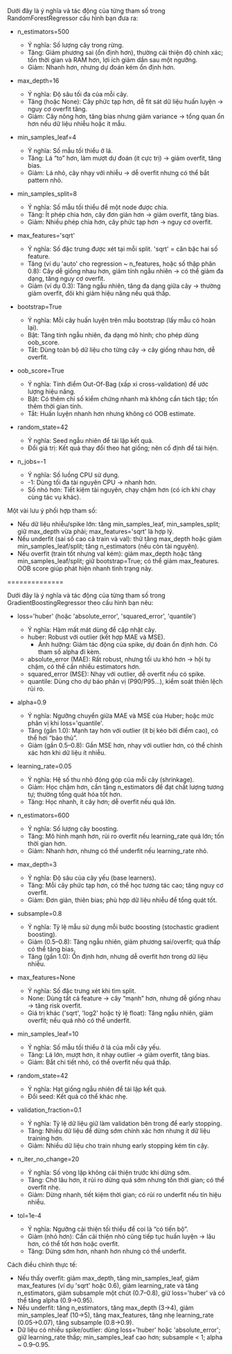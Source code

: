 Dưới đây là ý nghĩa và tác động của từng tham số trong RandomForestRegressor cấu hình bạn đưa ra:

- n_estimators=500
  - Ý nghĩa: Số lượng cây trong rừng.
  - Tăng: Giảm phương sai (ổn định hơn), thường cải thiện độ chính xác; tốn thời gian và RAM hơn, lợi ích giảm dần sau một ngưỡng.
  - Giảm: Nhanh hơn, nhưng dự đoán kém ổn định hơn.

- max_depth=16
  - Ý nghĩa: Độ sâu tối đa của mỗi cây.
  - Tăng (hoặc None): Cây phức tạp hơn, dễ fit sát dữ liệu huấn luyện → nguy cơ overfit tăng.
  - Giảm: Cây nông hơn, tăng bias nhưng giảm variance → tổng quan ổn hơn nếu dữ liệu nhiễu hoặc ít mẫu.

- min_samples_leaf=4
  - Ý nghĩa: Số mẫu tối thiểu ở lá.
  - Tăng: Lá “to” hơn, làm mượt dự đoán (ít cực trị) → giảm overfit, tăng bias.
  - Giảm: Lá nhỏ, cây nhạy với nhiễu → dễ overfit nhưng có thể bắt pattern nhỏ.

- min_samples_split=8
  - Ý nghĩa: Số mẫu tối thiểu để một node được chia.
  - Tăng: Ít phép chia hơn, cây đơn giản hơn → giảm overfit, tăng bias.
  - Giảm: Nhiều phép chia hơn, cây phức tạp hơn → nguy cơ overfit.

- max_features='sqrt'
  - Ý nghĩa: Số đặc trưng được xét tại mỗi split. 'sqrt' = căn bậc hai số feature.
  - Tăng (ví dụ 'auto' cho regression ~ n_features, hoặc số thập phân 0.8): Cây dễ giống nhau hơn, giảm tính ngẫu nhiên → có thể giảm đa dạng, tăng nguy cơ overfit.
  - Giảm (ví dụ 0.3): Tăng ngẫu nhiên, tăng đa dạng giữa cây → thường giảm overfit, đôi khi giảm hiệu năng nếu quá thấp.

- bootstrap=True
  - Ý nghĩa: Mỗi cây huấn luyện trên mẫu bootstrap (lấy mẫu có hoàn lại).
  - Bật: Tăng tính ngẫu nhiên, đa dạng mô hình; cho phép dùng oob_score.
  - Tắt: Dùng toàn bộ dữ liệu cho từng cây → cây giống nhau hơn, dễ overfit.

- oob_score=True
  - Ý nghĩa: Tính điểm Out-Of-Bag (xấp xỉ cross-validation) để ước lượng hiệu năng.
  - Bật: Có thêm chỉ số kiểm chứng nhanh mà không cần tách tập; tốn thêm thời gian tính.
  - Tắt: Huấn luyện nhanh hơn nhưng không có OOB estimate.

- random_state=42
  - Ý nghĩa: Seed ngẫu nhiên để tái lập kết quả.
  - Đổi giá trị: Kết quả thay đổi theo hạt giống; nên cố định để tái hiện.

- n_jobs=-1
  - Ý nghĩa: Số luồng CPU sử dụng.
  - -1: Dùng tối đa tài nguyên CPU → nhanh hơn.
  - Số nhỏ hơn: Tiết kiệm tài nguyên, chạy chậm hơn (có ích khi chạy cùng tác vụ khác).

Một vài lưu ý phối hợp tham số:
- Nếu dữ liệu nhiễu/spike lớn: tăng min_samples_leaf, min_samples_split; giữ max_depth vừa phải; max_features='sqrt' là hợp lý.
- Nếu underfit (sai số cao cả train và val): thử tăng max_depth hoặc giảm min_samples_leaf/split; tăng n_estimators (nếu còn tài nguyên).
- Nếu overfit (train tốt nhưng val kém): giảm max_depth hoặc tăng min_samples_leaf/split; giữ bootstrap=True; có thể giảm max_features. OOB score giúp phát hiện nhanh tình trạng này.



==============


Dưới đây là ý nghĩa và tác động của từng tham số trong GradientBoostingRegressor theo cấu hình bạn nêu:

- loss='huber' (hoặc 'absolute_error', 'squared_error', 'quantile')
  - Ý nghĩa: Hàm mất mát dùng để cập nhật cây.
  - huber: Robust với outlier (kết hợp MAE và MSE).
    - Ảnh hưởng: Giảm tác động của spike, dự đoán ổn định hơn. Có tham số alpha đi kèm.
  - absolute_error (MAE): Rất robust, nhưng tối ưu khó hơn → hội tụ chậm, có thể cần nhiều estimators hơn.
  - squared_error (MSE): Nhạy với outlier, dễ overfit nếu có spike.
  - quantile: Dùng cho dự báo phân vị (P90/P95…), kiểm soát thiên lệch rủi ro.

- alpha=0.9
  - Ý nghĩa: Ngưỡng chuyển giữa MAE và MSE của Huber; hoặc mức phân vị khi loss='quantile'.
  - Tăng (gần 1.0): Mạnh tay hơn với outlier (ít bị kéo bởi điểm cao), có thể hơi “bảo thủ”.
  - Giảm (gần 0.5–0.8): Gần MSE hơn, nhạy với outlier hơn, có thể chính xác hơn khi dữ liệu ít nhiễu.

- learning_rate=0.05
  - Ý nghĩa: Hệ số thu nhỏ đóng góp của mỗi cây (shrinkage).
  - Giảm: Học chậm hơn, cần tăng n_estimators để đạt chất lượng tương tự; thường tổng quát hóa tốt hơn.
  - Tăng: Học nhanh, ít cây hơn; dễ overfit nếu quá lớn.

- n_estimators=600
  - Ý nghĩa: Số lượng cây boosting.
  - Tăng: Mô hình mạnh hơn, rủi ro overfit nếu learning_rate quá lớn; tốn thời gian hơn.
  - Giảm: Nhanh hơn, nhưng có thể underfit nếu learning_rate nhỏ.

- max_depth=3
  - Ý nghĩa: Độ sâu của cây yếu (base learners).
  - Tăng: Mỗi cây phức tạp hơn, có thể học tương tác cao; tăng nguy cơ overfit.
  - Giảm: Đơn giản, thiên bias; phù hợp dữ liệu nhiễu để tổng quát tốt.

- subsample=0.8
  - Ý nghĩa: Tỷ lệ mẫu sử dụng mỗi bước boosting (stochastic gradient boosting).
  - Giảm (0.5–0.8): Tăng ngẫu nhiên, giảm phương sai/overfit; quá thấp có thể tăng bias.
  - Tăng (gần 1.0): Ổn định hơn, nhưng dễ overfit hơn trong dữ liệu nhiễu.

- max_features=None
  - Ý nghĩa: Số đặc trưng xét khi tìm split.
  - None: Dùng tất cả feature → cây “mạnh” hơn, nhưng dễ giống nhau → tăng risk overfit.
  - Giá trị khác ('sqrt', 'log2' hoặc tỷ lệ float): Tăng ngẫu nhiên, giảm overfit; nếu quá nhỏ có thể underfit.

- min_samples_leaf=10
  - Ý nghĩa: Số mẫu tối thiểu ở lá của mỗi cây yếu.
  - Tăng: Lá lớn, mượt hơn, ít nhạy outlier → giảm overfit, tăng bias.
  - Giảm: Bắt chi tiết nhỏ, có thể overfit nếu quá thấp.

- random_state=42
  - Ý nghĩa: Hạt giống ngẫu nhiên để tái lập kết quả.
  - Đổi seed: Kết quả có thể khác nhẹ.

- validation_fraction=0.1
  - Ý nghĩa: Tỷ lệ dữ liệu giữ làm validation bên trong để early stopping.
  - Tăng: Nhiều dữ liệu để dừng sớm chính xác hơn nhưng ít dữ liệu training hơn.
  - Giảm: Nhiều dữ liệu cho train nhưng early stopping kém tin cậy.

- n_iter_no_change=20
  - Ý nghĩa: Số vòng lặp không cải thiện trước khi dừng sớm.
  - Tăng: Chờ lâu hơn, ít rủi ro dừng quá sớm nhưng tốn thời gian; có thể overfit nhẹ.
  - Giảm: Dừng nhanh, tiết kiệm thời gian; có rủi ro underfit nếu tín hiệu nhiễu.

- tol=1e-4
  - Ý nghĩa: Ngưỡng cải thiện tối thiểu để coi là “có tiến bộ”.
  - Giảm (nhỏ hơn): Cần cải thiện nhỏ cũng tiếp tục huấn luyện → lâu hơn, có thể tốt hơn hoặc overfit.
  - Tăng: Dừng sớm hơn, nhanh hơn nhưng có thể underfit.

Cách điều chỉnh thực tế:
- Nếu thấy overfit: giảm max_depth, tăng min_samples_leaf, giảm max_features (ví dụ 'sqrt' hoặc 0.6), giảm learning_rate và tăng n_estimators, giảm subsample một chút (0.7–0.8), giữ loss='huber' và có thể tăng alpha (0.9→0.95).
- Nếu underfit: tăng n_estimators, tăng max_depth (3→4), giảm min_samples_leaf (10→5), tăng max_features, tăng nhẹ learning_rate (0.05→0.07), tăng subsample (0.8→0.9).
- Dữ liệu có nhiều spike/outlier: dùng loss='huber' hoặc 'absolute_error'; giữ learning_rate thấp; min_samples_leaf cao hơn; subsample < 1; alpha ~ 0.9–0.95.